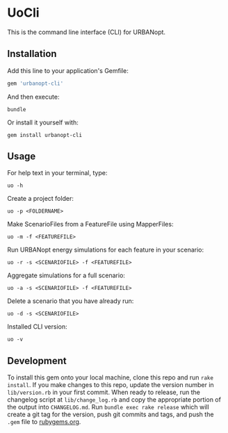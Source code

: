 # UoCli

This is the command line interface (CLI) for URBANopt.

## Installation

Add this line to your application's Gemfile:

```ruby
gem 'urbanopt-cli'
```

And then execute:

```terminal
bundle
```

Or install it yourself with:

```terminal
gem install urbanopt-cli
```

## Usage

For help text in your terminal, type:

```terminal
uo -h
```

Create a project folder:

```terminal
uo -p <FOLDERNAME>
```

Make ScenarioFiles from a FeatureFile using MapperFiles:

```terminal
uo -m -f <FEATUREFILE>
```

Run URBANopt energy simulations for each feature in your scenario:

```terminal
uo -r -s <SCENARIOFILE> -f <FEATUREFILE>
```

Aggregate simulations for a full scenario:

```terminal
uo -a -s <SCENARIOFILE> -f <FEATUREFILE>
```

Delete a scenario that you have already run:

```terminal
uo -d -s <SCENARIOFILE>
```

Installed CLI version:

```terminal
uo -v
```

## Development

To install this gem onto your local machine, clone this repo and run `rake install`. If you make changes to this repo, update the version number in `lib/version.rb` in your first commit. When ready to release, run the changelog script at `lib/change_log.rb` and copy the appropriate portion of the output into `CHANGELOG.md`. Run `bundle exec rake release` which will create a git tag for the version, push git commits and tags, and push the `.gem` file to [rubygems.org](https://rubygems.org).
